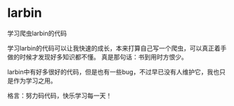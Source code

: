 larbin
======

学习爬虫larbin的代码

学习larbin的代码可以让我快速的成长，本来打算自己写一个爬虫，可以真正着手做的时候才发现好多知识都不懂。
真是那句话：书到用时方恨少。

larbin中有好多很好的代码，但是也有一些bug，不过早已没有人维护它，我也只是作为学习之用。


格言：努力码代码，快乐学习每一天！
